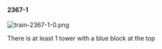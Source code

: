 #### 2367-1
![train-2367-1-0.png](https://github.com/lil-lab/nlvr/raw/master/nlvr/train/images/72/train-2367-1-0.png "train-2367-1-0.png")

There is at least 1 tower with a blue block at the top